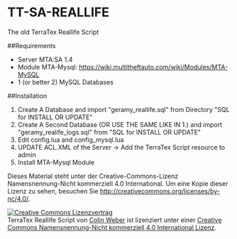 TT-SA-REALLIFE
==============

The old TerraTex Reallife Script

##Requirements

* Server MTA:SA 1.4
* Module MTA-Mysql: https://wiki.multitheftauto.com/wiki/Modules/MTA-MySQL
* 1 (or better 2) MySQL Databases


##Installation

1. Create A Database and import "geramy_reallife.sql" from Directory "SQL for INSTALL OR UPDATE"
2. Create A Second Database (OR USE THE SAME LIKE IN 1.) and import "geramy_realife_logs.sql" from "SQL for INSTALL OR UPDATE"
3. Edit config.lua and config_mysql.lua
5. UPDATE ACL.XML of the Server -> Add the TerraTex Script resource to admin
6. Install MTA-Mysql Module


Dieses Material steht unter der Creative-Commons-Lizenz Namensnennung-Nicht kommerziell 4.0 International. Um eine Kopie dieser Lizenz zu sehen, besuchen Sie http://creativecommons.org/licenses/by-nc/4.0/.

<a rel="license" href="http://creativecommons.org/licenses/by-nc/4.0/"><img alt="Creative Commons Lizenzvertrag" style="border-width:0" src="https://i.creativecommons.org/l/by-nc/4.0/88x31.png" /></a><br /><span xmlns:dct="http://purl.org/dc/terms/" property="dct:title">TerraTex Reallife Script</span> von <a xmlns:cc="http://creativecommons.org/ns#" href="http://terratex.eu" property="cc:attributionName" rel="cc:attributionURL">Colin Weber</a> ist lizenziert unter einer <a rel="license" href="http://creativecommons.org/licenses/by-nc/4.0/">Creative Commons Namensnennung-Nicht kommerziell 4.0 International Lizenz</a>.



